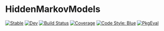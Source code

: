 # HiddenMarkovModels

[![Stable](https://img.shields.io/badge/docs-stable-blue.svg)](https://gdalle.github.io/HiddenMarkovModels.jl/stable)
[![Dev](https://img.shields.io/badge/docs-dev-blue.svg)](https://gdalle.github.io/HiddenMarkovModels.jl/dev)
[![Build Status](https://github.com/gdalle/HiddenMarkovModels.jl/actions/workflows/CI.yml/badge.svg?branch=main)](https://github.com/gdalle/HiddenMarkovModels.jl/actions/workflows/CI.yml?query=branch%3Amain)
[![Coverage](https://codecov.io/gh/gdalle/HiddenMarkovModels.jl/branch/main/graph/badge.svg)](https://codecov.io/gh/gdalle/HiddenMarkovModels.jl)
[![Code Style: Blue](https://img.shields.io/badge/code%20style-blue-4495d1.svg)](https://github.com/invenia/BlueStyle)
[![PkgEval](https://JuliaCI.github.io/NanosoldierReports/pkgeval_badges/H/HiddenMarkovModels.svg)](https://JuliaCI.github.io/NanosoldierReports/pkgeval_badges/report.html)
